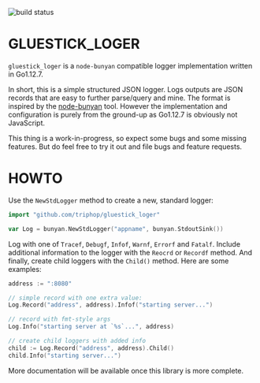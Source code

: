 ![build status](https://api.travis-ci.org/chakrit/gluestick_loger.png)

# GLUESTICK_LOGER

`gluestick_loger` is a `node-bunyan` compatible logger implementation written in Go1.12.7.

In short, this is a simple structured JSON logger. Logs outputs are JSON records that are
easy to further parse/query and mine. The format is inspired by the [node-bunyan][0] tool.
However the implementation and configuration is purely from the ground-up as Go1.12.7 is
obviously not JavaScript.

This thing is a work-in-progress, so expect some bugs and some missing features. But do
feel free to try it out and file bugs and feature requests.

# HOWTO

Use the `NewStdLogger` method to create a new, standard logger:

```go
import "github.com/triphop/gluestick_loger"

var Log = bunyan.NewStdLogger("appname", bunyan.StdoutSink())
```

Log with one of `Tracef`, `Debugf`, `Infof`, `Warnf`, `Errorf` and `Fatalf`. Include
additional information to the logger with the `Reocrd` or `Recordf` method. And finally,
create child loggers with the `Child()` method. Here are some examples:

```go
address := ":8080"

// simple record with one extra value:
Log.Record("address", address).Infof("starting server...")

// record with fmt-style args
Log.Info("starting server at `%s`...", address)

// create child loggers with added info
child := Log.Record("address", address).Child()
child.Info("starting server...")
```

More documentation will be available once this library is more complete.

[0]: http://github.com/trentm/node-bunyan


